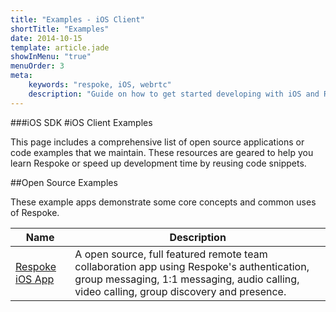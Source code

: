 ```yaml
---
title: "Examples - iOS Client"
shortTitle: "Examples"
date: 2014-10-15
template: article.jade
showInMenu: "true"
menuOrder: 3
meta:
    keywords: "respoke, iOS, webrtc"
    description: "Guide on how to get started developing with iOS and Respoke."
---
```


###iOS SDK
#iOS Client Examples

This page includes a comprehensive list of open source applications or code examples that we maintain. These resources are geared to help you learn Respoke or speed up development time by reusing code snippets.

##Open Source Examples

These example apps demonstrate some core concepts and common uses of Respoke.

Name 			| Description 
------------ 	| -------------
[Respoke iOS App](https://github.com/respoke/respoke-ios) | A open source, full featured remote team collaboration app using Respoke's authentication, group messaging, 1:1 messaging, audio calling, video calling, group discovery and presence.

